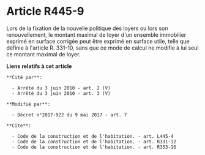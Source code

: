 # Article R445-9

Lors de la fixation de la nouvelle politique des loyers ou lors son renouvellement, le montant maximal de loyer d'un ensemble
immobilier exprimé en surface corrigée peut être exprimé en surface utile, telle que définie à l'article R. 331-10, sans que
ce mode de calcul ne modifie à lui seul ce montant maximal de loyer.

**Liens relatifs à cet article**

	**Cité par**:

	  - Arrêté du 3 juin 2010 - art. 2 (V)
	  - Arrêté du 3 juin 2010 - art. 3 (V)

	**Modifié par**:

	  - Décret n°2017-922 du 9 mai 2017 - art. 7

	**Cite**:

	  - Code de la construction et de l'habitation. - art. L445-4
	  - Code de la construction et de l'habitation. - art. R331-12
	  - Code de la construction et de l'habitation. - art. R353-16
